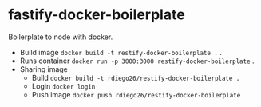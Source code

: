 # fastify-docker-boilerplate
Boilerplate to node with docker.


- Build image `docker build -t restify-docker-boilerplate .` . 
- Runs container `docker run -p 3000:3000 restify-docker-boilerplate` .  
- Sharing image 
    - Build `docker build -t rdiego26/restify-docker-boilerplate .`
    - Login `docker login`
    - Push image `docker push rdiego26/restify-docker-boilerplate`
